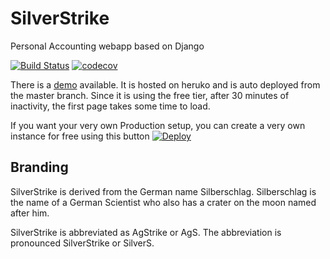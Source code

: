 # SilverStrike
Personal Accounting webapp based on Django


[![Build Status](https://travis-ci.org/simhnna/silverstrike.svg?branch=master)](https://travis-ci.org/simhnna/silverstrike)
[![codecov](https://codecov.io/gh/simhnna/silverstrike/branch/master/graph/badge.svg)](https://codecov.io/gh/simhnna/silverstrike)


There is a [demo](https://silverstrike.herokuapp.com/) available.
It is hosted on heruko and is auto deployed from the master branch. Since it is using the free tier, after 30 minutes of inactivity, the first page takes some time to load.

If you want your very own Production setup, you can create a very own instance for free using this button [![Deploy](https://www.herokucdn.com/deploy/button.svg)](https://heroku.com/deploy?template=https://github.com/simhnna/silverstrike/tree/heroku)


## Branding

SilverStrike is derived from the German name Silberschlag. Silberschlag is the name of a German Scientist who also has a crater on the moon named after him.

SilverStrike is abbreviated as AgStrike or AgS. The abbreviation is pronounced SilverStrike or SilverS.
